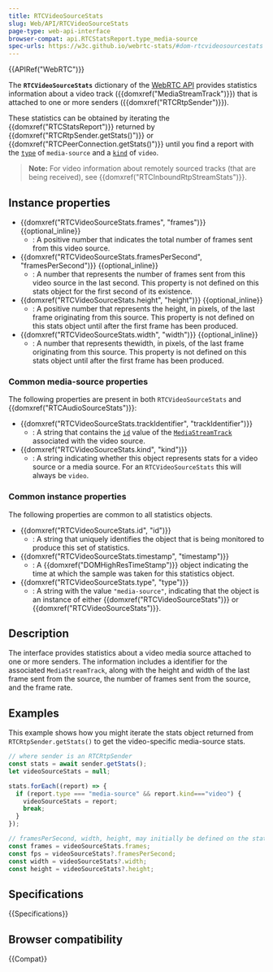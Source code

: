 ```yaml
---
title: RTCVideoSourceStats
slug: Web/API/RTCVideoSourceStats
page-type: web-api-interface
browser-compat: api.RTCStatsReport.type_media-source
spec-urls: https://w3c.github.io/webrtc-stats/#dom-rtcvideosourcestats
---
```


{{APIRef("WebRTC")}}

The **`RTCVideoSourceStats`** dictionary of the [WebRTC API](/en-US/docs/Web/API/WebRTC_API) provides statistics information about a video track ({{domxref("MediaStreamTrack")}}) that is attached to one or more senders ({{domxref("RTCRtpSender")}}).

These statistics can be obtained by iterating the {{domxref("RTCStatsReport")}} returned by {{domxref("RTCRtpSender.getStats()")}} or {{domxref("RTCPeerConnection.getStats()")}} until you find a report with the [`type`](#type) of `media-source` and a [`kind`](#kind) of `video`.

> **Note:** For video information about remotely sourced tracks (that are being received), see {{domxref("RTCInboundRtpStreamStats")}}.

## Instance properties

- {{domxref("RTCVideoSourceStats.frames", "frames")}} {{optional_inline}}
  - : A positive number that indicates the total number of frames sent from this video source.
- {{domxref("RTCVideoSourceStats.framesPerSecond", "framesPerSecond")}} {{optional_inline}}
  - : A number that represents the number of frames sent from this video source in the last second.
    This property is not defined on this stats object for the first second of its existence.
- {{domxref("RTCVideoSourceStats.height", "height")}} {{optional_inline}}
  - : A positive number that represents the height, in pixels, of the last frame originating from this source.
    This property is not defined on this stats object until after the first frame has been produced.
- {{domxref("RTCVideoSourceStats.width", "width")}} {{optional_inline}}
  - : A number that represents thewidth, in pixels, of the last frame originating from this source.
    This property is not defined on this stats object until after the first frame has been produced.

### Common media-source properties

The following properties are present in both `RTCVideoSourceStats` and {{domxref("RTCAudioSourceStats")}}: <!-- RTCMediaSourceStats  -->

- {{domxref("RTCVideoSourceStats.trackIdentifier", "trackIdentifier")}}
  - : A string that contains the [`id`](/en-US/docs/Web/API/MediaStreamTrack/id) value of the [`MediaStreamTrack`](/en-US/docs/Web/API/MediaStreamTrack) associated with the video source.
- {{domxref("RTCVideoSourceStats.kind", "kind")}}
  - : A string indicating whether this object represents stats for a video source or a media source. For an `RTCVideoSourceStats` this will always be `video`.

### Common instance properties

The following properties are common to all statistics objects. <!-- RTCStats -->

- {{domxref("RTCVideoSourceStats.id", "id")}}
  - : A string that uniquely identifies the object that is being monitored to produce this set of statistics.
- {{domxref("RTCVideoSourceStats.timestamp", "timestamp")}}
  - : A {{domxref("DOMHighResTimeStamp")}} object indicating the time at which the sample was taken for this statistics object.
- {{domxref("RTCVideoSourceStats.type", "type")}}
  - : A string with the value `"media-source"`, indicating that the object is an instance of either {{domxref("RTCVideoSourceStats")}} or {{domxref("RTCVideoSourceStats")}}.

## Description

The interface provides statistics about a video media source attached to one or more senders.
The information includes a identifier for the associated `MediaStreamTrack`, along with the height and width of the last frame sent from the source, the number of frames sent from the source, and the frame rate.

## Examples

This example shows how you might iterate the stats object returned from `RTCRtpSender.getStats()` to get the video-specific media-source stats.

```js
// where sender is an RTCRtpSender
const stats = await sender.getStats();
let videoSourceStats = null;

stats.forEach((report) => {
  if (report.type === "media-source" && report.kind==="video") {
    videoSourceStats = report;
    break;
  }
});

// framesPerSecond, width, height, may initially be defined on the stats object
const frames = videoSourceStats.frames;
const fps = videoSourceStats?.framesPerSecond;
const width = videoSourceStats?.width;
const height = videoSourceStats?.height;
```

## Specifications

{{Specifications}}

## Browser compatibility

{{Compat}}
